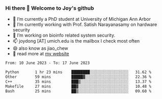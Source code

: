 ### Hi there 👋 Welcome to Joy's github

- 🔭 I’m currently a PhD student at University of Michigan Ann Arbor
- 🌱 I’m currently working with Prof. Satish Narayanasamy on hardware security
- 👯 I’m working on bioinfo related system security. 
- 📫 joydong [AT] umich.edu is the mailbox I check most often
- 😄 also know as jiao_chew
- 💬 read more at [my website](https://joydddd.github.io/)
<!--START_SECTION:waka-->

```txt
From: 10 June 2023 - To: 17 June 2023

Python       1 hr 23 mins    ████████░░░░░░░░░░░░░░░░░   31.62 %
Other        59 mins         █████▓░░░░░░░░░░░░░░░░░░░   22.36 %
C++          35 mins         ███▒░░░░░░░░░░░░░░░░░░░░░   13.37 %
Makefile     27 mins         ██▓░░░░░░░░░░░░░░░░░░░░░░   10.48 %
Bash         25 mins         ██▒░░░░░░░░░░░░░░░░░░░░░░   09.60 %
```

<!--END_SECTION:waka-->
